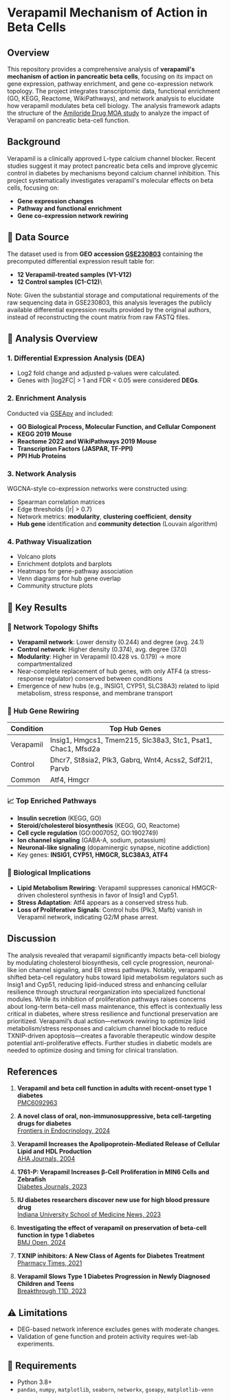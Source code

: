 # Verapamil Mechanism of Action in Beta Cells

## Overview

This repository provides a comprehensive analysis of **verapamil's mechanism of action in pancreatic beta cells**, focusing on its impact on gene expression, pathway enrichment, and gene co-expression network topology. The project integrates transcriptomic data, functional enrichment (GO, KEGG, Reactome, WikiPathways), and network analysis to elucidate how verapamil modulates beta cell biology. The analysis framework adapts the structure of the [Amiloride Drug MOA study](https://github.com/evanpeikon/Amilioride_Drug_MOA) to analyze the impact of Verapamil on pancreatic beta-cell function.

## Background

Verapamil is a clinically approved L-type calcium channel blocker. Recent studies suggest it may protect pancreatic beta cells and improve glycemic control in diabetes by mechanisms beyond calcium channel inhibition. This project systematically investigates verapamil's molecular effects on beta cells, focusing on:

- **Gene expression changes**
- **Pathway and functional enrichment**
- **Gene co-expression network rewiring**

## 📂 Data Source
The dataset used is from **GEO accession [GSE230803](https://www.ncbi.nlm.nih.gov/geo/query/acc.cgi?acc=GSE230803)** containing the precomputed differential expression result table for:
- **12 Verapamil-treated samples (V1-V12)**
- **12 Control samples (C1-C12)**\

Note: Given the substantial storage and computational requirements of the raw sequencing data in GSE230803, this analysis leverages the publicly available differential expression results provided by the original authors, instead of reconstructing the count matrix from raw FASTQ files.

## 🧪 Analysis Overview

### 1. **Differential Expression Analysis (DEA)**
- Log2 fold change and adjusted p-values were calculated.
- Genes with |log2FC| > 1 and FDR < 0.05 were considered **DEGs**.

### 2. **Enrichment Analysis**
Conducted via [GSEApy](https://github.com/zqfang/GSEApy) and included:
- **GO Biological Process, Molecular Function, and Cellular Component**
- **KEGG 2019 Mouse**
- **Reactome 2022 and WikiPathways 2019 Mouse**
- **Transcription Factors (JASPAR, TF-PPI)**
- **PPI Hub Proteins**

### 3. **Network Analysis**
WGCNA-style co-expression networks were constructed using:
- Spearman correlation matrices
- Edge thresholds (|r| > 0.7)
- Network metrics: **modularity**, **clustering coefficient**, **density**
- **Hub gene** identification and **community detection** (Louvain algorithm)

### 4. **Pathway Visualization**
- Volcano plots
- Enrichment dotplots and barplots
- Heatmaps for gene-pathway association
- Venn diagrams for hub gene overlap
- Community structure plots

## 🧬 Key Results

### 🧠 **Network Topology Shifts**
- **Verapamil network**: Lower density (0.244) and degree (avg. 24.1)
- **Control network**: Higher density (0.374), avg. degree (37.0)
- **Modularity**: Higher in Verapamil (0.428 vs. 0.179) → more compartmentalized
- Near-complete replacement of hub genes, with only ATF4 (a stress-response regulator) conserved between conditions
- Emergence of new hubs (e.g., INSIG1, CYP51, SLC38A3) related to lipid metabolism, stress response, and membrane transport

### 🔗 **Hub Gene Rewiring**
| Condition        | Top Hub Genes                             |
|------------------|-------------------------------------------|
| Verapamil        | Insig1, Hmgcs1, Tmem215, Slc38a3, Stc1, Psat1, Chac1, Mfsd2a|
| Control          | Dhcr7, St8sia2, Plk3, Gabrq, Wnt4, Acss2, Sdf2l1, Parvb|
| Common           | Atf4, Hmgcr                                    |

### 📈 **Top Enriched Pathways**
- **Insulin secretion** (KEGG, GO)
- **Steroid/cholesterol biosynthesis** (KEGG, GO, Reactome)
- **Cell cycle regulation** (GO:0007052, GO:1902749)
- **Ion channel signaling** (GABA-A, sodium, potassium)
- **Neuronal-like signaling** (dopaminergic synapse, nicotine addiction)
 - Key genes: **INSIG1, CYP51, HMGCR, SLC38A3, ATF4**

### 🧬 **Biological Implications**
- **Lipid Metabolism Rewiring**: Verapamil suppresses canonical HMGCR-driven cholesterol synthesis in favor of Insig1 and Cyp51.
- **Stress Adaptation**: Atf4 appears as a conserved stress hub.
- **Loss of Proliferative Signals**: Control hubs (Plk3, Mafb) vanish in Verapamil network, indicating G2/M phase arrest.

## Discussion
The analysis revealed that verapamil significantly impacts beta-cell biology by modulating cholesterol biosynthesis, cell cycle progression, neuronal-like ion channel signaling, and ER stress pathways. Notably, verapamil shifted beta-cell regulatory hubs toward lipid metabolism regulators such as Insig1 and Cyp51, reducing lipid-induced stress and enhancing cellular resilience through structural reorganization into specialized functional modules. While its inhibition of proliferation pathways raises concerns about long-term beta-cell mass maintenance, this effect is contextually less critical in diabetes, where stress resilience and functional preservation are prioritized. Verapamil’s dual action—network rewiring to optimize lipid metabolism/stress responses and calcium channel blockade to reduce TXNIP-driven apoptosis—creates a favorable therapeutic window despite potential anti-proliferative effects. Further studies in diabetic models are needed to optimize dosing and timing for clinical translation.

## References
1. **Verapamil and beta cell function in adults with recent-onset type 1 diabetes**  
   [PMC6092963](https://pmc.ncbi.nlm.nih.gov/articles/PMC6092963/)

2. **A novel class of oral, non-immunosuppressive, beta cell-targeting drugs for diabetes**  
   [Frontiers in Endocrinology, 2024](https://www.frontiersin.org/journals/endocrinology/articles/10.3389/fendo.2024.1476444/full)

3. **Verapamil Increases the Apolipoprotein-Mediated Release of Cellular Lipid and HDL Production**  
   [AHA Journals, 2004](https://www.ahajournals.org/doi/10.1161/01.atv.0000117178.94087.ba)

4. **1761-P: Verapamil Increases β-Cell Proliferation in MIN6 Cells and Zebrafish**  
   [Diabetes Journals, 2023](https://diabetesjournals.org/diabetes/article/72/Supplement_1/1761-P/151003/1761-P-Verapamil-Increases-Cells-Proliferation-in)

5. **IU diabetes researchers discover new use for high blood pressure drug**  
   [Indiana University School of Medicine News, 2023](https://medicine.iu.edu/news/2023/03/clver-diabetes-clinical-trial)

6. **Investigating the effect of verapamil on preservation of beta-cell function in type 1 diabetes**  
   [BMJ Open, 2024](https://bmjopen.bmj.com/content/14/11/e091597)

7. **TXNIP inhibitors: A New Class of Agents for Diabetes Treatment**  
   [Pharmacy Times, 2021](https://www.pharmacytimes.com/view/txnip-inhibitors-a-new-class-of-agents-for-diabetes-treatment)

8. **Verapamil Slows Type 1 Diabetes Progression in Newly Diagnosed Children and Teens**  
   [Breakthrough T1D, 2023](https://www.breakthrought1d.org/news-and-updates/verapamil-slows-type-1-diabetes-progression-newly-diagnosed-children-and-teens/)

## ⚠️ Limitations
- DEG-based network inference excludes genes with moderate changes.
- Validation of gene function and protein activity requires wet-lab experiments.

## 🔧 Requirements
- Python 3.8+
- `pandas`, `numpy`, `matplotlib`, `seaborn`, `networkx`, `gseapy`, `matplotlib-venn`






